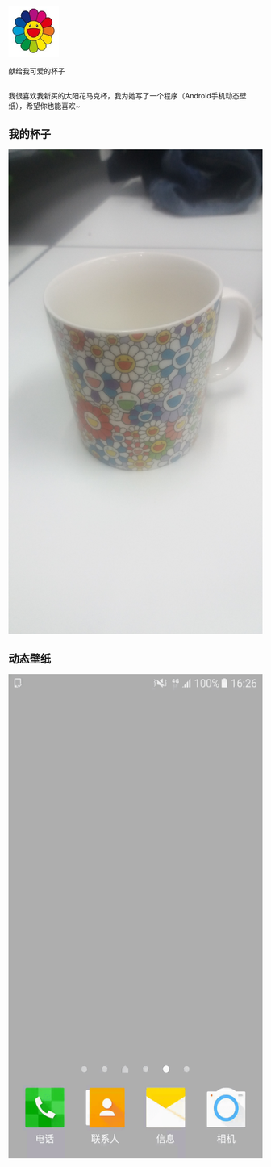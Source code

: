
<img src="https://github.com/wengz/flowers/blob/master/flower_logo.png" width="100" height="100" alt="太阳花logo"/>

献给我可爱的杯子

## 

我很喜欢我新买的太阳花马克杯，我为她写了一个程序（Android手机动态壁纸），希望你也能喜欢~

## 我的杯子

<img src="https://github.com/wengz/flowers/blob/master/flower_cup.jpg" width="540" height="960" alt="我的太阳花马克杯"/>

## 动态壁纸

<img src="https://github.com/wengz/flowers/blob/master/flower_show.gif" width="540" height="960" alt="太阳花壁纸"/>

